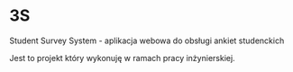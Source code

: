 # 3S
Student Survey System - aplikacja webowa do obsługi ankiet studenckich

Jest to projekt który wykonuję w ramach pracy inżynierskiej.
